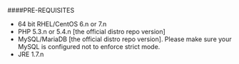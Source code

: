 ####PRE-REQUISITES
* 64 bit RHEL/CentOS 6.n or 7.n
* PHP 5.3.n or 5.4.n [the official distro repo version]
* MySQL/MariaDB [the official distro repo version]. Please make sure your MySQL is configured not to enforce strict mode.
* JRE 1.7.n
